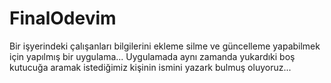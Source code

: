 # FinalOdevim
Bir işyerindeki çalışanları bilgilerini ekleme silme ve güncelleme yapabilmek için yapılmış bir uygulama...
Uygulamada aynı zamanda yukardıki boş kutucuğa aramak istediğimiz kişinin ismini yazark bulmuş oluyoruz...
